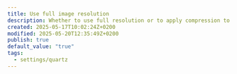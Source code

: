 ```yaml
---
title: Use full image resolution
description: Whether to use full resolution or to apply compression to image assets.
created: 2025-05-17T10:02:24Z+0200
modified: 2025-05-20T12:35:49Z+0200
publish: true
default_value: "true"
tags:
  - settings/quartz
---
```

